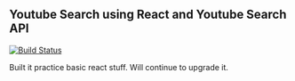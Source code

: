 ## Youtube Search using React and Youtube Search API
[![Build Status](https://travis-ci.org/tareqanwar/youtube-search-using-react.svg?branch=master)](https://travis-ci.org/tareqanwar/youtube-search-using-react)

Built it practice basic react stuff. Will continue to upgrade it.

